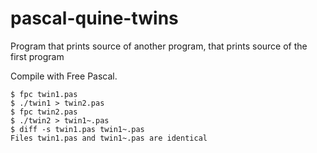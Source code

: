 # pascal-quine-twins
Program that prints source of another program, that prints source of the first program

Compile with Free Pascal.

```
$ fpc twin1.pas
$ ./twin1 > twin2.pas
$ fpc twin2.pas
$ ./twin2 > twin1~.pas
$ diff -s twin1.pas twin1~.pas
Files twin1.pas and twin1~.pas are identical
```
